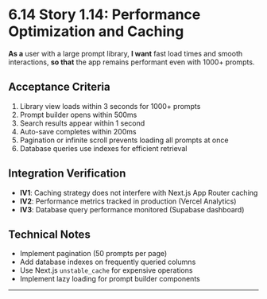 # 6.14 Story 1.14: Performance Optimization and Caching

**As a** user with a large prompt library,
**I want** fast load times and smooth interactions,
**so that** the app remains performant even with 1000+ prompts.

## Acceptance Criteria

1. Library view loads within 3 seconds for 1000+ prompts
2. Prompt builder opens within 500ms
3. Search results appear within 1 second
4. Auto-save completes within 200ms
5. Pagination or infinite scroll prevents loading all prompts at once
6. Database queries use indexes for efficient retrieval

## Integration Verification

- **IV1**: Caching strategy does not interfere with Next.js App Router caching
- **IV2**: Performance metrics tracked in production (Vercel Analytics)
- **IV3**: Database query performance monitored (Supabase dashboard)

## Technical Notes

- Implement pagination (50 prompts per page)
- Add database indexes on frequently queried columns
- Use Next.js `unstable_cache` for expensive operations
- Implement lazy loading for prompt builder components

---

